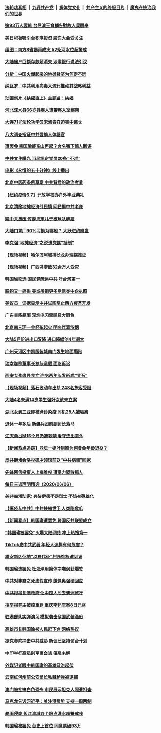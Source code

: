 

####  [法轮功真相](../../../../basic/blob/master/README.md?t=06080801) &nbsp;|&nbsp; [九评共产党](../../../../9ping.md/blob/master/README.md?t=06080801) &nbsp;|&nbsp; [解体党文化](../../../../jtdwh.md/blob/master/README.md?t=06080801)  &nbsp;|&nbsp; [共产主义的终极目的](../../../../gczydzjmd.md/blob/master/README.md?t=06080801) &nbsp;|&nbsp; [魔鬼在统治我们的世界](../../../../mgztzwmdsj.md/blob/master/README.md?t=06080801) 

#### [逾93万人罢韩 台导演王育麟告慰故人吴朋奉](../pages/nsc413/n12168711.md?t=06080801) 

#### [美日积极吸引台积电投资 股东大会受关注](../pages/nsc413/n12168917.md?t=06080801) 

#### [组图：南方8省暴雨成灾 52条河水位超警戒](../pages/nsc413/n12168761.md?t=06080801) 

#### [大陆储户巨额存款频消失 涉事银行说法引议](../pages/nsc413/n12168723.md?t=06080801) 

#### [分析：中国火爆起来的地摊经济为何走不远](../pages/nsc413/n12168655.md?t=06080801) 

#### [纳瓦罗：中共利用病毒大流行推动其战略利益](../pages/nsc413/n12168653.md?t=06080801) 

#### [动画新片《扶摇直上》主题曲：扶摇](../pages/nsc413/n12168791.md?t=06080801) 

#### [河北涞水县66岁残疾人遭警察入室绑架](../pages/nsc413/n12163891.md?t=06080801) 

#### [大连71岁法轮功学员宋淑春在迫害中离世](../pages/nsc413/n12167904.md?t=06080801) 

#### [八大调查指证中共强摘人体器官](../pages/nsc413/n12168705.md?t=06080801) 

#### [遭罢免 韩国瑜能东山再起？台名嘴下惊人断语](../pages/nsc413/n12167087.md?t=06080801) 

#### [中共文件曝光 当局规定党员20条“不准”](../pages/nsc413/n12168590.md?t=06080801) 

#### [电影《永恒的五十分钟》线上播出](../pages/nsc413/n12162005.md?t=06080801) 

#### [北京中医药条例草案 中共背后的政治考量](../pages/nsc413/n12168383.md?t=06080801) 

#### [【纽约疫情6.7】开放学校办户外毕业典礼](../pages/nsc413/n12167951.md?t=06080801) 

#### [北京清除地摊经济引民愤 网民揭中共老底](../pages/nsc413/n12168485.md?t=06080801) 

#### [疑中共施压 传郝海东儿子被球队解雇](../pages/nsc413/n12168584.md?t=06080801) 

#### [大陆口罩厂90%亏损为哪般？ 大跃进终崩盘](../pages/nsc413/n12168478.md?t=06080801) 

#### [李克强“地摊经济”之说遭党媒“抵制”](../pages/nsc413/n12167962.md?t=06080801) 

#### [【现场视频】哈尔滨阿城排长龙办理摆摊证](../pages/nsc413/n12168065.md?t=06080801) 

#### [【现场视频】广西洪涝致32余万人受灾](../pages/nsc413/n12167886.md?t=06080801) 

#### [韩国瑜败选 国民党疏远中共 吁台湾第一](../pages/nsc413/n12168203.md?t=06080801) 

#### [脱钩又一迹象 美或吊销更多电信类中企执照](../pages/nsc413/n12153574.md?t=06080801) 

#### [美议员：证据显示中共试图阻止西方疫苗开发](../pages/nsc413/n12168092.md?t=06080801) 


#### [广东普降暴雨 深圳电闪雷鸣风大雨急](../pages/nsc413/n12167990.md?t=06080801) 

#### [北京南三环一金杯车起火 明火伴着浓烟](../pages/nsc413/n12168001.md?t=06080801) 

#### [大陆5月份进出口双降 进口降幅创4年最大](../pages/nsc413/n12167944.md?t=06080801) 

#### [广州天河区中凯服装城南门发生地面塌陷](../pages/nsc413/n12167806.md?t=06080801) 

#### [瑞幸咖啡董事长参与造假 面临诉讼](../pages/nsc413/n12167516.md?t=06080801) 

#### [西安女孩患异食症 连吃两年头发形成“胃石”](../pages/nsc413/n12167807.md?t=06080801) 

#### [【现场视频】落石致动车出轨 248名旅客受阻](../pages/nsc413/n12167632.md?t=06080801) 

#### [大陆4名未满14岁学生强奸女孩未立案](../pages/nsc413/n12167696.md?t=06080801) 

#### [湖北女到三亚即被确诊染疫 同机25人被隔离](../pages/nsc413/n12167577.md?t=06080801) 

#### [退休一年多后 新疆兵团前副师长落马](../pages/nsc413/n12167528.md?t=06080801) 

#### [江天勇出狱15个月仍遭软禁 看守连出意外](../pages/nsc413/n12163809.md?t=06080801) 

#### [【新闻热点追踪】羽坛一姐叶钊颖为何黄金年龄退役？](../pages/nsc413/n12167520.md?t=06080801) 

#### [反共翻墙会洛杉矶中领馆前送“中共病毒”回家](../pages/nsc413/n12166631.md?t=06080801) 

#### [先锋网信投资人上海维权 遭暴力驱散抓人](../pages/nsc413/n12166842.md?t=06080801) 

#### [每日三退声明精选（2020/06/06）](../pages/nsc413/n12167430.md?t=06080801) 

#### [美非裔活动家: 弗洛伊德不是烈士 不该被英雄化](../pages/nsc413/n12167230.md?t=06080801) 

#### [【瘟疫与中共】中共扶植世卫 人类陷危机](../pages/nsc413/n12167236.md?t=06080801) 

#### [【新闻看点】韩国瑜遭罢免 跨国反共联盟成立](../pages/nsc413/n12166973.md?t=06080801) 

#### [“韩国瑜被罢免”火爆大陆网络 冲上热搜第一](../pages/nsc413/n12167052.md?t=06080801) 

#### [TikTok成中共武器 年轻人追捧有何危害？](../pages/nsc413/n12150689.md?t=06080801) 

#### [雄安新区征地“以租代征”村民维权遭训诫](../pages/nsc413/n12167053.md?t=06080801) 

#### [韩国瑜遭罢免 杜汶泽用简体字嘲讽获爆赞](../pages/nsc413/n12166947.md?t=06080801) 

#### [中共对非裔之死虚假宣传 蓬佩奥强硬回应](../pages/nsc413/n12166885.md?t=06080801) 

#### [中共拟报复澳政府 让中国人勿去澳洲旅行](../pages/nsc413/n12166962.md?t=06080801) 

#### [拒举报群主被控重罪 重庆李怀庆案8日开庭](../pages/nsc413/n12166881.md?t=06080801) 

#### [驻港部队实弹演习 模拟袭击敌国武装渔船](../pages/nsc413/n12166588.md?t=06080801) 

#### [高雄市长韩国瑜被人民赶下台 网络热议](../pages/nsc413/n12166449.md?t=06080801) 

#### [捷克参院抨击中共威胁 新议长坚持访台计划](../pages/nsc413/n12166730.md?t=06080801) 

#### [中印举行高级别军事会谈 僵局未解](../pages/nsc413/n12166687.md?t=06080801) 

#### [外媒记者眼中韩国瑜的高雄政治起伏](../pages/nsc413/n12166659.md?t=06080801) 

#### [云南红河州前公安局长私藏枪弹被逮捕](../pages/nsc413/n12166307.md?t=06080801) 

#### [澳门被批搞白色恐怖 市民展示坦克人照遭扣查](../pages/nsc413/n12166550.md?t=06080801) 

#### [马克龙告诉习近平：关注港局势 支持一国两制](../pages/nsc413/n12166546.md?t=06080801) 

#### [暴雨侵袭 长江流域五个站点洪水超警戒线](../pages/nsc413/n12166490.md?t=06080801) 

#### [韩国瑜被罢免 台史上首位 同意票破93万](../pages/nsc413/n12166205.md?t=06080801) 

